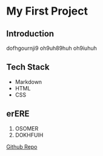# My First Project

## Introduction

dofhgournji9 oh9uh89huh oh9iuhuh

## Tech Stack

- Markdown
- HTML
- CSS

## erERE

1. OSOMER
2. DOKHFUIH

[Github Repo](https://github.com/Kenneth-Ngcobo/my-project)
